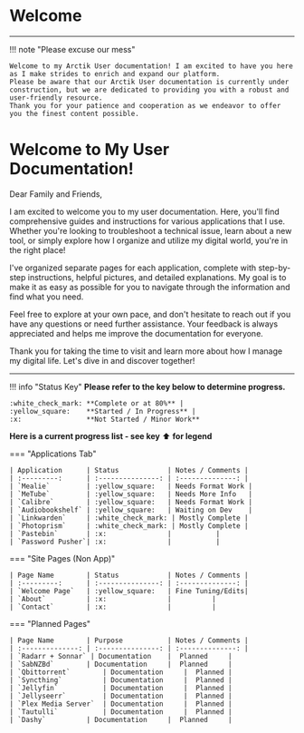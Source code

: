 # Welcome
---
!!! note "Please excuse our mess"

	Welcome to my Arctik User documentation! I am excited to have you here as I make strides to enrich and expand our platform. 
	Please be aware that our Arctik User documentation is currently under construction, but we are dedicated to providing you with a robust and user-friendly resource. 
	Thank you for your patience and cooperation as we endeavor to offer you the finest content possible.

# Welcome to My User Documentation!

Dear Family and Friends,

I am excited to welcome you to my user documentation. Here, you'll find comprehensive guides and instructions for various applications that I use. Whether you're looking to troubleshoot a technical issue, learn about a new tool, or simply explore how I organize and utilize my digital world, you're in the right place!

I've organized separate pages for each application, complete with step-by-step instructions, helpful pictures, and detailed explanations. My goal is to make it as easy as possible for you to navigate through the information and find what you need.

Feel free to explore at your own pace, and don't hesitate to reach out if you have any questions or need further assistance. Your feedback is always appreciated and helps me improve the documentation for everyone.

Thank you for taking the time to visit and learn more about how I manage my digital life. Let's dive in and discover together!

---

!!! info "Status Key"
	**Please refer to the key below to determine progress.**
		
	:white_check_mark: **Complete or at 80%** |
	:yellow_square:    **Started / In Progress** |
	:x:                **Not Started / Minor Work**

**Here is a current progress list - see key** :arrow_up: **for legend**

=== "Applications Tab"

	| Application      | Status            | Notes / Comments |
	| :---------:      | :---------------: | :--------------: |
	| `Mealie`         | :yellow_square:   | Needs Format Work |
	| `MeTube`         | :yellow_square:   | Needs More Info   |
	| `Calibre`        | :yellow_square:   | Needs Format Work |
	| `Audiobookshelf` | :yellow_square:   | Waiting on Dev    |
	| `Linkwarden`     | :white_check_mark: | Mostly Complete |
	| `Photoprism`     | :white_check_mark: | Mostly Complete |
	| `Pastebin`       | :x:               |		   |
	| `Password Pusher`| :x:               |		   |

=== "Site Pages (Non App)"

	| Page Name        | Status            | Notes / Comments |
	| :---------:      | :---------------: | :--------------: |
	| `Welcome Page`   | :yellow_square:   | Fine Tuning/Edits|
	| `About`          | :x:               | 		  |
	| `Contact`        | :x:               |		  |

=== "Planned Pages"

	| Page Name		   | Purpose		   | Notes / Comments |
	| :--------------: | :---------------: | :--------------: |
	| `Radarr + Sonnar` | Documentation	   |  Planned	  |
	| `SabNZBd`		   | Documentation     |  Planned	  |
	| `Qbittorrent`		   | Documentation     |  Planned |
	| `Syncthing`		   | Documentation     |  Planned |
	| `Jellyfin`		   | Documentation     |  Planned |
	| `Jellyseerr`		   | Documentation     |  Planned |
	| `Plex Media Server`  | Documentation     |  Planned |
	| `Tautulli`		   | Documentation     |  Planned |
	| `Dashy`		   | Documentation     |  Planned	  |